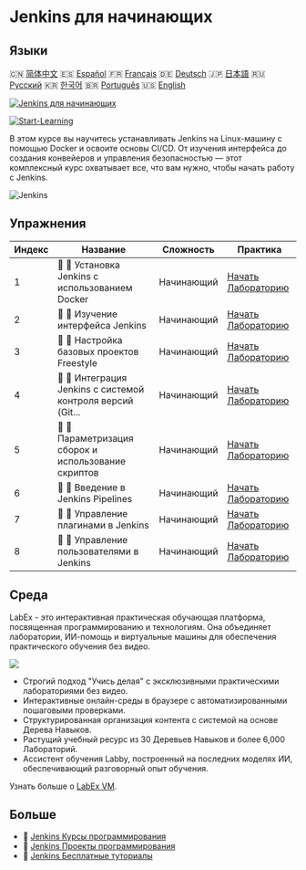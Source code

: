 # Jenkins для начинающих

## Языки

🇨🇳 [简体中文](README_zh.md) 🇪🇸 [Español](README_es.md) 🇫🇷 [Français](README_fr.md) 🇩🇪 [Deutsch](README_de.md) 🇯🇵 [日本語](README_ja.md) 🇷🇺 [Русский](README_ru.md) 🇰🇷 [한국어](README_ko.md) 🇧🇷 [Português](README_pt.md) 🇺🇸 [English](README.md) 

[![Jenkins для начинающих](https://cover-creator.labex.io/jenkins-for-beginners.png?lang=ru)](https://labex.io/ru/courses/jenkins-for-beginners)

[![Start-Learning](https://img.shields.io/badge/Start-Learning-whitesmoke?style=for-the-badge)](https://labex.io/ru/courses/jenkins-for-beginners)

В этом курсе вы научитесь устанавливать Jenkins на Linux-машину с помощью Docker и освоите основы CI/CD. От изучения интерфейса до создания конвейеров и управления безопасностью — этот комплексный курс охватывает все, что вам нужно, чтобы начать работу с Jenkins.

![Jenkins](https://img.shields.io/badge/Jenkins-whitesmoke?style=for-the-badge&logo=jenkins)


## Упражнения

|   Индекс | Название                                                    | Сложность   | Практика                                                                                                                                  |
|----------|-------------------------------------------------------------|-------------|-------------------------------------------------------------------------------------------------------------------------------------------|
|        1 | 📖 🔵 Установка Jenkins с использованием Docker             | Начинающий  | <a target='_blank' href='https://labex.io/ru/tutorials/jenkins-installing-jenkins-with-docker-391174'>Начать Лабораторию</a>              |
|        2 | 📖 🔵 Изучение интерфейса Jenkins                           | Начинающий  | <a target='_blank' href='https://labex.io/ru/tutorials/jenkins-exploring-the-jenkins-interface-595303'>Начать Лабораторию</a>             |
|        3 | 📖 🔵 Настройка базовых проектов Freestyle                  | Начинающий  | <a target='_blank' href='https://labex.io/ru/tutorials/jenkins-configuring-basic-freestyle-projects-595302'>Начать Лабораторию</a>        |
|        4 | 📖 🔵 Интеграция Jenkins с системой контроля версий (Git... | Начинающий  | <a target='_blank' href='https://labex.io/ru/tutorials/jenkins-integrating-jenkins-with-source-control-git-595304'>Начать Лабораторию</a> |
|        5 | 📖 🔵 Параметризация сборок и использование скриптов        | Начинающий  | <a target='_blank' href='https://labex.io/ru/tutorials/jenkins-parameterizing-builds-and-using-scripts-595308'>Начать Лабораторию</a>     |
|        6 | 📖 🔵 Введение в Jenkins Pipelines                          | Начинающий  | <a target='_blank' href='https://labex.io/ru/tutorials/jenkins-introduction-to-jenkins-pipelines-595305'>Начать Лабораторию</a>           |
|        7 | 📖 🔵 Управление плагинами в Jenkins                        | Начинающий  | <a target='_blank' href='https://labex.io/ru/tutorials/jenkins-managing-plugins-in-jenkins-595307'>Начать Лабораторию</a>                 |
|        8 | 📖 🔵 Управление пользователями в Jenkins                   | Начинающий  | <a target='_blank' href='https://labex.io/ru/tutorials/jenkins-jenkins-user-management-391302'>Начать Лабораторию</a>                     |

## Среда

LabEx - это интерактивная практическая обучающая платформа, посвященная программированию и технологиям. Она объединяет лаборатории, ИИ-помощь и виртуальные машины для обеспечения практического обучения без видео.

![](https://tutorial-screenshot.getvm.io/images/vm-1725247253.png)

- Строгий подход "Учись делая" с эксклюзивными практическими лабораториями без видео.
- Интерактивные онлайн-среды в браузере с автоматизированными пошаговыми проверками.
- Структурированная организация контента с системой на основе Дерева Навыков.
- Растущий учебный ресурс из 30 Деревьев Навыков и более 6,000 Лабораторий.
- Ассистент обучения Labby, построенный на последних моделях ИИ, обеспечивающий разговорный опыт обучения.

Узнать больше о [LabEx VM](https://support.labex.io/using-labex/virtual-machine).

## Больше

- 🔗 [Jenkins Курсы программирования](https://github.com/labex-labs/awesome-programming-courses)
- 🔗 [Jenkins Проекты программирования](https://github.com/labex-labs/awesome-programming-projects)
- 🔗 [Jenkins Бесплатные туториалы](https://github.com/labex-labs/jenkins-free-tutorials)

